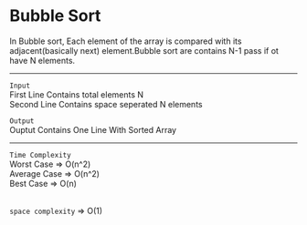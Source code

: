 # Bubble Sort<br>
In Bubble sort, Each element of the array is compared with its adjacent(basically next) element.Bubble sort are contains N-1 pass if ot have N elements.
<hr>

`Input`<br>
First Line Contains total elements N<br>
Second Line Contains space seperated N elements<br>

`Output`<br>
Ouptut Contains One Line With Sorted Array
<hr>


`Time Complexity`<br>
Worst Case => O(n^2)<br>
Average Case => O(n^2)<br>
Best Case => O(n)<br><br>

`space complexity` => O(1)
